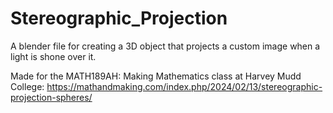 # Stereographic_Projection
A blender file for creating a 3D object that projects a custom image when a light is shone over it.

Made for the MATH189AH: Making Mathematics class at Harvey Mudd College: 
https://mathandmaking.com/index.php/2024/02/13/stereographic-projection-spheres/
